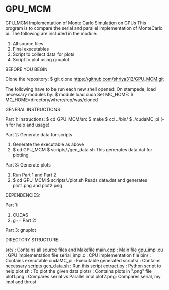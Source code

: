 # GPU_MCM
GPU_MCM
Implementation of Monte Carlo Simulation on GPUs
This program is to compare the serial and parallel implementation of MonteCarlo pi. 
The following are included in the module:
1. All source files 
2. Final executables
3. Script to collect data for plots
4. Script to plot using gnuplot

BEFORE YOU BEGIN

Clone the repository:
$ git clone https://github.com/shriya312/GPU_MCM.git

The following have to be run each new shell opened:
On stampede, load necessary modules by:
$ module load cuda
Set MC_HOME:
$ MC_HOME=directory/where/rep/was/cloned

GENERAL INSTRUCTIONS

Part 1: Instructions:
$ cd GPU_MCM/src
$ make
$ cd ../bin/
$ ./cudaMC_pi <options> (-h for help and usage)

Part 2: Generate data for scripts
1. Generate the executable as above
2. 
   $ cd GPU_MCM
   $ scripts/./gen_data.sh
 This generates data.dat for plotting

Part 3: Generate plots
1. Run Part 1 and Part 2
2. 
   $ cd GPU_MCM
   $ scripts/./plot.sh 
Reads data.dat and generates plot1.png and plot2.png

DEPENDENCIES:

Part 1: 
1. CUDA6
2. g++
Part 2: 
<none>
Part 3:
gnuplot

DIRECTORY STRUCTURE:

src/ : Contains all source files and Makefile
	main.cpp : Main file
	gpu_impl.cu : GPU implementation file
	serial_impl.c : CPU implementation file
bin/ : Contains executable
	cudaMC_pi : Executable generated
scripts/ : Contains necessary scripts
	gen_data.sh : Run this script
	extract.py : Python script to help
	plot.sh : To plot the given data
plots/ : Contains plots in ".png" file
	plot1.png : Compares serial vs Parallel impl
	plot2.png: Compares serial, my impl and thrust

